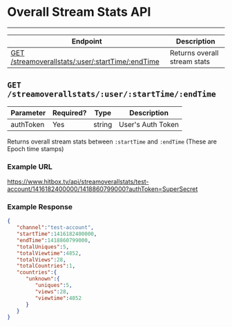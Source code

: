 # Overall Stream Stats API
***

| Endpoint | Description |
| ---- | --------------- |
| [GET /streamoverallstats/:user/:startTime/:endTime](/channel/steamoverallstats.md#get-streamoverallstatsuserstarttimeendtime) | Returns overall stream stats |

## `GET /streamoverallstats/:user/:startTime/:endTime`

| Parameter | Required? | Type | Description |
| --- | --- | --- | --- |
| authToken | Yes | string | User's Auth Token |

Returns overall stream stats between `:startTime` and `:endTime` (These are Epoch time stamps)


### Example URL

https://www.hitbox.tv/api/streamoverallstats/test-account/1416182400000/1418860799000?authToken=SuperSecret

### Example Response 

```json
{
   "channel":"test-account",
   "startTime":1416182400000,
   "endTime":1418860799000,
   "totalUniques":5,
   "totalViewtime":4852,
   "totalViews":28,
   "totalCountries":1,
   "countries":{
      "unknown":{
         "uniques":5,
         "views":28,
         "viewtime":4852
      }
   }
}
```
